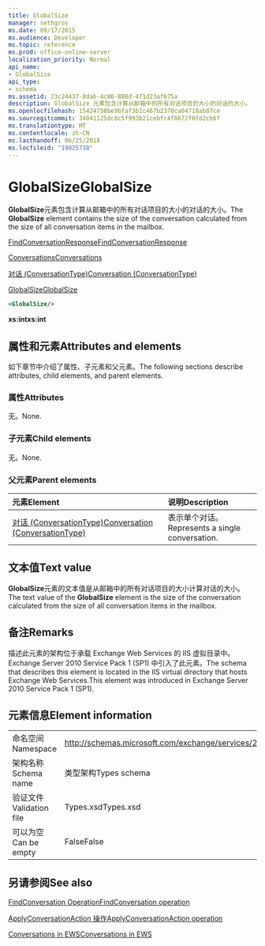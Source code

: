 ```yaml
---
title: GlobalSize
manager: sethgros
ms.date: 09/17/2015
ms.audience: Developer
ms.topic: reference
ms.prod: office-online-server
localization_priority: Normal
api_name:
- GlobalSize
api_type:
- schema
ms.assetid: 23c24437-8dab-4c86-888d-471d23af675a
description: GlobalSize 元素包含计算从邮箱中的所有对话项目的大小的对话的大小。
ms.openlocfilehash: 15424758be9bfaf3b1c467b2370ca04718ab87ce
ms.sourcegitcommit: 34041125dc8c5f993b21cebfc4f8b72f0fd2cb6f
ms.translationtype: MT
ms.contentlocale: zh-CN
ms.lasthandoff: 06/25/2018
ms.locfileid: "19825738"
---
```

# <a name="globalsize"></a><span data-ttu-id="e8339-103">GlobalSize</span><span class="sxs-lookup"><span data-stu-id="e8339-103">GlobalSize</span></span>

<span data-ttu-id="e8339-104">**GlobalSize**元素包含计算从邮箱中的所有对话项目的大小的对话的大小。</span><span class="sxs-lookup"><span data-stu-id="e8339-104">The **GlobalSize** element contains the size of the conversation calculated from the size of all conversation items in the mailbox.</span></span> 
  
[<span data-ttu-id="e8339-105">FindConversationResponse</span><span class="sxs-lookup"><span data-stu-id="e8339-105">FindConversationResponse</span></span>](findconversationresponse.md)
  
[<span data-ttu-id="e8339-106">Conversations</span><span class="sxs-lookup"><span data-stu-id="e8339-106">Conversations</span></span>](conversations-ex15websvcsotherref.md)
  
[<span data-ttu-id="e8339-107">对话 (ConversationType)</span><span class="sxs-lookup"><span data-stu-id="e8339-107">Conversation (ConversationType)</span></span>](conversation-conversationtype.md)
  
[<span data-ttu-id="e8339-108">GlobalSize</span><span class="sxs-lookup"><span data-stu-id="e8339-108">GlobalSize</span></span>](globalsize.md)
  
```XML
<GlobalSize/>
```

 <span data-ttu-id="e8339-109">**xs:int**</span><span class="sxs-lookup"><span data-stu-id="e8339-109">**xs:int**</span></span>
## <a name="attributes-and-elements"></a><span data-ttu-id="e8339-110">属性和元素</span><span class="sxs-lookup"><span data-stu-id="e8339-110">Attributes and elements</span></span>

<span data-ttu-id="e8339-111">如下章节中介绍了属性、子元素和父元素。</span><span class="sxs-lookup"><span data-stu-id="e8339-111">The following sections describe attributes, child elements, and parent elements.</span></span>
  
### <a name="attributes"></a><span data-ttu-id="e8339-112">属性</span><span class="sxs-lookup"><span data-stu-id="e8339-112">Attributes</span></span>

<span data-ttu-id="e8339-113">无。</span><span class="sxs-lookup"><span data-stu-id="e8339-113">None.</span></span>
  
### <a name="child-elements"></a><span data-ttu-id="e8339-114">子元素</span><span class="sxs-lookup"><span data-stu-id="e8339-114">Child elements</span></span>

<span data-ttu-id="e8339-115">无。</span><span class="sxs-lookup"><span data-stu-id="e8339-115">None.</span></span>
  
### <a name="parent-elements"></a><span data-ttu-id="e8339-116">父元素</span><span class="sxs-lookup"><span data-stu-id="e8339-116">Parent elements</span></span>

|<span data-ttu-id="e8339-117">**元素**</span><span class="sxs-lookup"><span data-stu-id="e8339-117">**Element**</span></span>|<span data-ttu-id="e8339-118">**说明**</span><span class="sxs-lookup"><span data-stu-id="e8339-118">**Description**</span></span>|
|:-----|:-----|
|[<span data-ttu-id="e8339-119">对话 (ConversationType)</span><span class="sxs-lookup"><span data-stu-id="e8339-119">Conversation (ConversationType)</span></span>](conversation-conversationtype.md) <br/> |<span data-ttu-id="e8339-120">表示单个对话。</span><span class="sxs-lookup"><span data-stu-id="e8339-120">Represents a single conversation.</span></span>  <br/> |
   
## <a name="text-value"></a><span data-ttu-id="e8339-121">文本值</span><span class="sxs-lookup"><span data-stu-id="e8339-121">Text value</span></span>

<span data-ttu-id="e8339-122">**GlobalSize**元素的文本值是从邮箱中的所有对话项目的大小计算对话的大小。</span><span class="sxs-lookup"><span data-stu-id="e8339-122">The text value of the **GlobalSize** element is the size of the conversation calculated from the size of all conversation items in the mailbox.</span></span> 
  
## <a name="remarks"></a><span data-ttu-id="e8339-123">备注</span><span class="sxs-lookup"><span data-stu-id="e8339-123">Remarks</span></span>

<span data-ttu-id="e8339-124">描述此元素的架构位于承载 Exchange Web Services 的 IIS 虚拟目录中。Exchange Server 2010 Service Pack 1 (SP1) 中引入了此元素。</span><span class="sxs-lookup"><span data-stu-id="e8339-124">The schema that describes this element is located in the IIS virtual directory that hosts Exchange Web Services.This element was introduced in Exchange Server 2010 Service Pack 1 (SP1).</span></span>
  
## <a name="element-information"></a><span data-ttu-id="e8339-125">元素信息</span><span class="sxs-lookup"><span data-stu-id="e8339-125">Element information</span></span>

|||
|:-----|:-----|
|<span data-ttu-id="e8339-126">命名空间</span><span class="sxs-lookup"><span data-stu-id="e8339-126">Namespace</span></span>  <br/> |http://schemas.microsoft.com/exchange/services/2006/types  <br/> |
|<span data-ttu-id="e8339-127">架构名称</span><span class="sxs-lookup"><span data-stu-id="e8339-127">Schema name</span></span>  <br/> |<span data-ttu-id="e8339-128">类型架构</span><span class="sxs-lookup"><span data-stu-id="e8339-128">Types schema</span></span>  <br/> |
|<span data-ttu-id="e8339-129">验证文件</span><span class="sxs-lookup"><span data-stu-id="e8339-129">Validation file</span></span>  <br/> |<span data-ttu-id="e8339-130">Types.xsd</span><span class="sxs-lookup"><span data-stu-id="e8339-130">Types.xsd</span></span>  <br/> |
|<span data-ttu-id="e8339-131">可以为空</span><span class="sxs-lookup"><span data-stu-id="e8339-131">Can be empty</span></span>  <br/> |<span data-ttu-id="e8339-132">False</span><span class="sxs-lookup"><span data-stu-id="e8339-132">False</span></span>  <br/> |
   
## <a name="see-also"></a><span data-ttu-id="e8339-133">另请参阅</span><span class="sxs-lookup"><span data-stu-id="e8339-133">See also</span></span>



[<span data-ttu-id="e8339-134">FindConversation Operation</span><span class="sxs-lookup"><span data-stu-id="e8339-134">FindConversation operation</span></span>](findconversation-operation.md)
  
[<span data-ttu-id="e8339-135">ApplyConversationAction 操作</span><span class="sxs-lookup"><span data-stu-id="e8339-135">ApplyConversationAction operation</span></span>](applyconversationaction-operation.md)


[<span data-ttu-id="e8339-136">Conversations in EWS</span><span class="sxs-lookup"><span data-stu-id="e8339-136">Conversations in EWS</span></span>](http://msdn.microsoft.com/library/91e64629-db6c-4c94-9dcb-d386232e8467%28Office.15%29.aspx)

